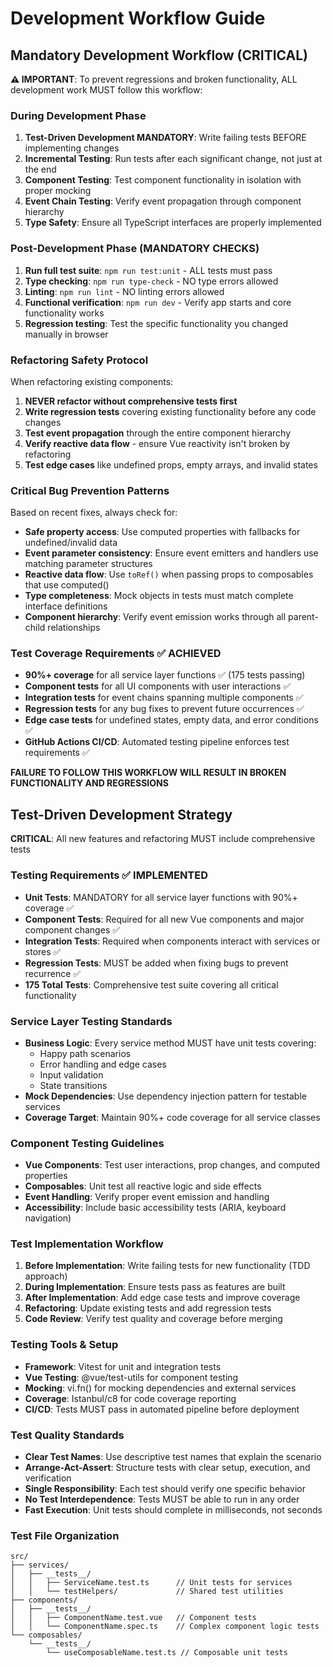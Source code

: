 # Development Workflow Guide

## Mandatory Development Workflow (CRITICAL)

**⚠️ IMPORTANT**: To prevent regressions and broken functionality, ALL development work MUST follow this workflow:

### During Development Phase  
1. **Test-Driven Development MANDATORY**: Write failing tests BEFORE implementing changes
2. **Incremental Testing**: Run tests after each significant change, not just at the end
3. **Component Testing**: Test component functionality in isolation with proper mocking
4. **Event Chain Testing**: Verify event propagation through component hierarchy
5. **Type Safety**: Ensure all TypeScript interfaces are properly implemented

### Post-Development Phase (MANDATORY CHECKS)
1. **Run full test suite**: `npm run test:unit` - ALL tests must pass
2. **Type checking**: `npm run type-check` - NO type errors allowed
3. **Linting**: `npm run lint` - NO linting errors allowed  
4. **Functional verification**: `npm run dev` - Verify app starts and core functionality works
5. **Regression testing**: Test the specific functionality you changed manually in browser

### Refactoring Safety Protocol
When refactoring existing components:
1. **NEVER refactor without comprehensive tests first**
2. **Write regression tests** covering existing functionality before any code changes
3. **Test event propagation** through the entire component hierarchy
4. **Verify reactive data flow** - ensure Vue reactivity isn't broken by refactoring
5. **Test edge cases** like undefined props, empty arrays, and invalid states

### Critical Bug Prevention Patterns
Based on recent fixes, always check for:
- **Safe property access**: Use computed properties with fallbacks for undefined/invalid data
- **Event parameter consistency**: Ensure event emitters and handlers use matching parameter structures  
- **Reactive data flow**: Use `toRef()` when passing props to composables that use computed()
- **Type completeness**: Mock objects in tests must match complete interface definitions
- **Component hierarchy**: Verify event emission works through all parent-child relationships

### Test Coverage Requirements ✅ ACHIEVED
- **90%+ coverage** for all service layer functions ✅ (175 tests passing)
- **Component tests** for all UI components with user interactions ✅
- **Integration tests** for event chains spanning multiple components ✅
- **Regression tests** for any bug fixes to prevent future occurrences ✅
- **Edge case tests** for undefined states, empty data, and error conditions ✅
- **GitHub Actions CI/CD**: Automated testing pipeline enforces test requirements ✅

**FAILURE TO FOLLOW THIS WORKFLOW WILL RESULT IN BROKEN FUNCTIONALITY AND REGRESSIONS**

## Test-Driven Development Strategy

**CRITICAL**: All new features and refactoring MUST include comprehensive tests

### Testing Requirements ✅ IMPLEMENTED
- **Unit Tests**: MANDATORY for all service layer functions with 90%+ coverage ✅
- **Component Tests**: Required for all new Vue components and major component changes ✅
- **Integration Tests**: Required when components interact with services or stores ✅
- **Regression Tests**: MUST be added when fixing bugs to prevent recurrence ✅
- **175 Total Tests**: Comprehensive test suite covering all critical functionality

### Service Layer Testing Standards
- **Business Logic**: Every service method MUST have unit tests covering:
  - Happy path scenarios
  - Error handling and edge cases
  - Input validation
  - State transitions
- **Mock Dependencies**: Use dependency injection pattern for testable services
- **Coverage Target**: Maintain 90%+ code coverage for all service classes

### Component Testing Guidelines
- **Vue Components**: Test user interactions, prop changes, and computed properties
- **Composables**: Unit test all reactive logic and side effects
- **Event Handling**: Verify proper event emission and handling
- **Accessibility**: Include basic accessibility tests (ARIA, keyboard navigation)

### Test Implementation Workflow
1. **Before Implementation**: Write failing tests for new functionality (TDD approach)
2. **During Implementation**: Ensure tests pass as features are built
3. **After Implementation**: Add edge case tests and improve coverage
4. **Refactoring**: Update existing tests and add regression tests
5. **Code Review**: Verify test quality and coverage before merging

### Testing Tools & Setup
- **Framework**: Vitest for unit and integration tests
- **Vue Testing**: @vue/test-utils for component testing
- **Mocking**: vi.fn() for mocking dependencies and external services
- **Coverage**: Istanbul/c8 for code coverage reporting
- **CI/CD**: Tests MUST pass in automated pipeline before deployment

### Test Quality Standards
- **Clear Test Names**: Use descriptive test names that explain the scenario
- **Arrange-Act-Assert**: Structure tests with clear setup, execution, and verification
- **Single Responsibility**: Each test should verify one specific behavior
- **No Test Interdependence**: Tests MUST be able to run in any order
- **Fast Execution**: Unit tests should complete in milliseconds, not seconds

### Test File Organization
```
src/
├── services/
│   ├── __tests__/
│   │   ├── ServiceName.test.ts      // Unit tests for services
│   │   └── testHelpers/             // Shared test utilities
├── components/
│   ├── __tests__/
│   │   ├── ComponentName.test.vue   // Component tests
│   │   └── ComponentName.spec.ts    // Complex component logic tests
└── composables/
    └── __tests__/
        └── useComposableName.test.ts // Composable unit tests
```